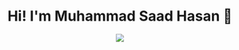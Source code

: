 <h1 align="center">Hi! I'm Muhammad Saad Hasan 👋</h1>
<p align="center">
  <a href="https://git.io/typing-svg">
    <img src="https://readme-typing-svg.herokuapp.com?font=Courier&pause=1000&color=18EBF7&center=true&lines=Computer+Science+Student;Problem+Solver;Always+Learning" />
  </a>
</p>

